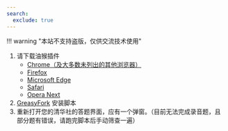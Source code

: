 ```yaml
---
search:
  exclude: true
---
```


!!! warning "本站不支持盗版，仅供交流技术使用"

1. 请下载油猴插件  
    - [Chrome（及大多数未列出的其他浏览器）](https://chrome.zzzmh.cn/info/dhdgffkkebhmkfjojejmpbldmpobfkfo)  
    - [Firefox](https://addons.mozilla.org/en-US/firefox/addon/tampermonkey/)  
    - [Microsoft Edge](https://microsoftedge.microsoft.com/addons/detail/iikmkjmpaadaobahmlepeloendndfphd)  
    - [Safari](https://apps.apple.com/us/app/tampermonkey/id1482490089)  
    - [Opera Next](https://addons.opera.com/en/extensions/details/tampermonkey-beta/)  
2. [GreasyFork](https://greasyfork.org/zh-CN/scripts/474368-%E6%B8%85%E5%8D%8E%E7%A4%BE%E8%A7%86%E5%90%AC%E8%AF%B42023-%E8%87%AA%E5%8A%A8%E7%AD%94%E9%A2%98) 安装脚本  
3. 重新打开您的清华社的答题界面，应有一个弹窗。（目前无法完成录音题，且部分题有错误，请跑完脚本后手动筛查一遍）
